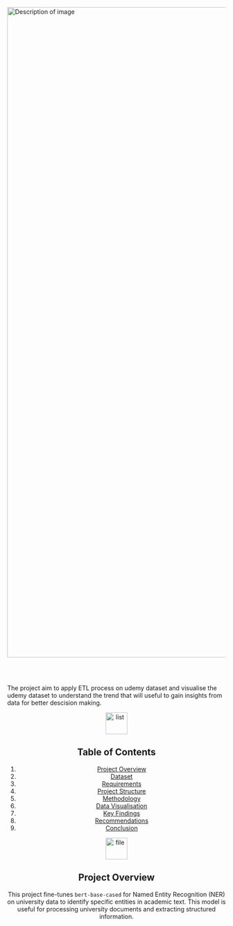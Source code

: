 <img src="https://i.ibb.co/2vfkHVB/UDEMY-Projects-img.jpg" width="1500" alt="Description of image">

<br></br>

The project aim to apply ETL process on udemy dataset and visualise the udemy dataset to understand the trend that will useful to gain insights from data for better descision making.

<div align= "center">
  
<a href="https://imgbb.com/"><img src="https://i.ibb.co/Ksw7GWz/list.png" width="50" alt="list" border="0"></a>

  <div/>



## **Table of Contents**
1. [Project Overview](#project-overview)
2. [Dataset](#dataset)
3. [Requirements](#requirements)
4. [Project Structure](#ProjectStructure)
5. [Methodology](#Methodlogy)
6. [Data Visualisation](#Visualisation)
7. [Key Findings](#KeyFindings)
8. [Recommendations](#Recommendations)
9. [Conclusion](#Conclusion)


<div align= "center">
  <a href="https://imgbb.com/"><img src="https://i.ibb.co/x2mBdn3/file.png"  width="50" alt="file" border="0"></a>
  
  <div/>

## **Project Overview**

This project fine-tunes `bert-base-cased` for Named Entity Recognition (NER) on university data to identify specific entities in academic text. This model is useful for processing university documents and extracting structured information.
